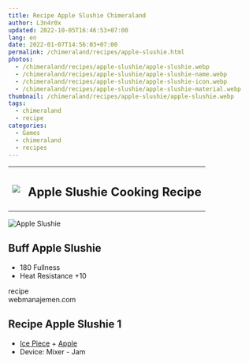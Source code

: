 ```yaml
---
title: Recipe Apple Slushie Chimeraland
author: L3n4r0x
updated: 2022-10-05T16:46:53+07:00
lang: en
date: 2022-01-07T14:56:03+07:00
permalink: /chimeraland/recipes/apple-slushie.html
photos:
  - /chimeraland/recipes/apple-slushie/apple-slushie.webp
  - /chimeraland/recipes/apple-slushie/apple-slushie-name.webp
  - /chimeraland/recipes/apple-slushie/apple-slushie-icon.webp
  - /chimeraland/recipes/apple-slushie/apple-slushie-material.webp
thumbnail: /chimeraland/recipes/apple-slushie/apple-slushie.webp
tags:
  - chimeraland
  - recipe
categories:
  - Games
  - chimeraland
  - recipes
---
```


<section id="bootstrap-wrapper">
  <link
    rel="stylesheet"
    href="https://rawcdn.githack.com/dimaslanjaka/Web-Manajemen/870a349/css/bootstrap-5-3-0-alpha3-wrapper.css"
  />
  <div class="row mb-2">
    <div class="col-md-12 mb-2">
      <table class="table" id="post-info">
        <tbody>
          <tr>
            <td>
              <img
                class="d-inline-block me-2"
                src="/chimeraland/recipes/apple-slushie/apple-slushie-icon.webp"
                width="auto"
                height="auto"
              />
            </td>
            <td><h1 class="fs-5">Apple Slushie Cooking Recipe</h1></td>
          </tr>
        </tbody>
      </table>
    </div>
  </div>
  <div class="card mb-2 bg-dark text-light">
    <div class="row g-0">
      <div class="col-sm-4 position-relative mb-2">
        <img
          src="/chimeraland/recipes/apple-slushie/apple-slushie-material.webp"
          class="card-img fit-cover w-100 h-100"
          alt="Apple Slushie"
          data-fancybox="true"
        />
      </div>
      <div class="col-sm-8 mb-2">
        <div class="card-body">
          <h2 class="card-title fs-5">Buff Apple Slushie</h2>
          <div class="card-text">
            <ul>
              <li>180 Fullness</li>
              <li>Heat Resistance +10</li>
            </ul>
          </div>
          <span class="badge rounded-pill">recipe</span>
        </div>
        <div class="card-footer text-end text-muted">webmanajemen.com</div>
      </div>
    </div>
  </div>
  <div class="row mb-2">
    <div class="col-12 col-lg-6 recipe-item mb-2">
      <div class="card bg-dark text-light">
        <div class="card-body">
          <h2 class="card-title fs-5">Recipe Apple Slushie 1</h2>
          <div class="card-text">
            <ul>
              <li>
                <a
                  class="text-decoration-none text-primary"
                  href="/chimeraland/materials/ice-piece.html"
                  >Ice Piece</a
                ><span> + </span
                ><a
                  class="text-decoration-none text-primary"
                  href="/chimeraland/materials/apple.html"
                  >Apple</a
                >
              </li>
              <li>Device: Mixer - Jam</li>
            </ul>
          </div>
        </div>
      </div>
    </div>
  </div>
</section>